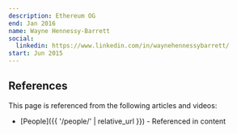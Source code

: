```yaml
---
description: Ethereum OG
end: Jan 2016
name: Wayne Hennessy-Barrett
social:
  linkedin: https://www.linkedin.com/in/waynehennessybarrett/
start: Jun 2015
---
```


## References

This page is referenced from the following articles and videos:

- [People]({{ '/people/' | relative_url }}) - Referenced in content